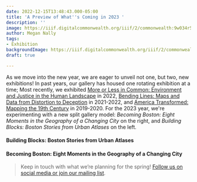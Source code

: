 ```yaml
---
date: 2022-12-15T13:48:43.000-05:00
title: 'A Preview of What''s Coming in 2023 '
description: ''
image: https://iiif.digitalcommonwealth.org/iiif/2/commonwealth:9w034r542/full/pct:30/0/default.jpg
author: Megan Nally
tags:
- Exhibition
backgroundImage: https://iiif.digitalcommonwealth.org/iiif/2/commonwealth:9w034r542/full/pct:30/0/default.jpg
draft: true

---
```


As we move into the new year, we are eager to unveil not one, but two, new exhibitions! In past years, our gallery has housed one rotating exhibition at a time; Most recently, we exhibited [More or Less in Common: Environment and Justice in the Human Landscape](https://www.leventhalmap.org/digital-exhibitions/more-or-less-in-common/) in 2022, [Bending Lines: Maps and Data from Distortion to Deception](https://www.leventhalmap.org/digital-exhibitions/bending-lines/) in 2021-2022, and [America Transformed: Mapping the 19th Century](https://collections.leventhalmap.org/exhibits/25) in 2019-2020. For the 2023 year, we're experimenting with a new split gallery model: _Becoming Boston: Eight Moments in the Geography of a Changing City_ on the right, and _Building Blocks: Boston Stories from Urban Atlases_ on the left. 

#### Building Blocks: Boston Stories from Urban Atlases 

#### Becoming Boston: Eight Moments in the Geography of a Changing City

> Keep in touch with what we’re planning for the spring! [Follow us on social media or join our mailing list](https://www.leventhalmap.org/about/contact-connect/). 